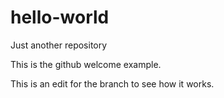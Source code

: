 # hello-world
Just another repository

This is the github welcome example.

This is an edit for the branch to see how it works.
